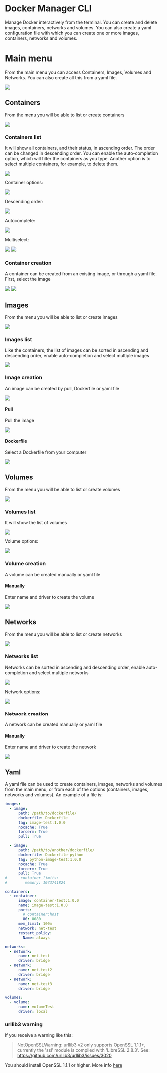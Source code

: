 # Docker Manager CLI

Manage Docker interactively from the terminal. You can create and delete images, containers, networks and volumes. 
You can also create a yaml configuration file with which you can create one or more images, containers, networks and volumes.

# Main menu

From the main menu you can access Containers, Images, Volumes and Networks. You can also create all this from a yaml file.

![](images/main_menu.png)

## Containers

From the menu you will be able to list or create containers

![](images/containers/container_menu.png)

### Containers list

It will show all containers, and their status, in ascending order. The order can be changed in descending order. You can enable the auto-completion option, which will filter the containers as you type. Another option is to select multiple containers, for example, to delete them.

![](images/containers/containers_list.png)

Container options:

![](images/containers/container_options.png)

Descending order:

![](images/containers/containers_list_desc.png)

Autocomplete:

![](images/containers/containers_autocomplete.png)

Multiselect:

![](images/containers/containers_multiselect.png)
![](images/containers/containers_multiselect_options.png)

### Container creation

A container can be created from an existing image, or through a yaml file. First, select the image

![](images/containers/container_creation_from_image_1.png)
![](images/containers/container_creation_from_image_2.png)

## Images

From the menu you will be able to list or create images

![](images/images/image_menu.png)

### Images list

Like the containers, the list of images can be sorted in ascending and descending order, enable auto-completion and select multiple images

![](images/images/images_list.png)

### Image creation

An image can be created by pull, Dockerfile or yaml file

![](images/images/image_creation_options.png)

#### Pull

Pull the image

![](images/images/image_pull.png)

#### Dockerfile

Select a Dockerfile from your computer

![](images/images/image_dockerfile.png)

## Volumes

From the menu you will be able to list or create volumes

![](images/volumes/volume_menu.png)

### Volumes list

It will show the list of volumes

![](images/volumes/volumes_list.png)

Volume options:

![](images/volumes/volume_options.png)

### Volume creation

A volume can be created manually or yaml file

#### Manually

Enter name and driver to create the volume

![](images/volumes/volume_creation_manually.png)

## Networks

From the menu you will be able to list or create networks

![](images/networks/network_menu.png)

### Networks list

Networks can be sorted in ascending and descending order, enable auto-completion and select multiple networks

![](images/networks/networks_list.png)

Network options:

![](images/networks/network_options.png)

### Network creation

A network can be created manually or yaml file

#### Manually

Enter name and driver to create the network

![](images/networks/network_creation_manually.png)

## Yaml

A yaml file can be used to create containers, images, networks and volumes from the main menu, or from each of the options (containers, images, networks and volumes). An example of a file is:

```yaml
images:
  - image:
      path: /path/to/dockerfile/
      dockerfile: Dockerfile
      tag: image-test:1.0.0
      nocache: True
      forcerm: True
      pull: True

  - image:
      path: /path/to/another/dockerfile/
      dockerfile: Dockerfile-python
      tag: python-image-test:1.0.0
      nocache: True
      forcerm: True
      pull: True
#      container_limits:
#        memory: 1073741824

containers:
  - container:
      image: container-test:1.0.0
      name: image-test:1.0.0
      ports:
        # container:host
        80: 8080
      mem_limit: 100m
      network: net-test
      restart_policy:
        Name: always

networks:
  - network:
      name: net-test
      driver: bridge
  - network:
      name: net-test2
      driver: bridge
  - network:
      name: net-test3
      driver: bridge

volumes:
  - volume:
      name: volumeTest
      driver: local
```

### urllib3 warning
If you receive a warning like this:
> NotOpenSSLWarning: urllib3 v2 only supports OpenSSL 1.1.1+, currently the 'ssl' module is compiled with 'LibreSSL 2.8.3'. See: https://github.com/urllib3/urllib3/issues/3020

You should install OpenSSL 1.1.1 or higher. More info [here](https://stackoverflow.com/questions/76187256/importerror-urllib3-v2-0-only-supports-openssl-1-1-1-currently-the-ssl-modu)
